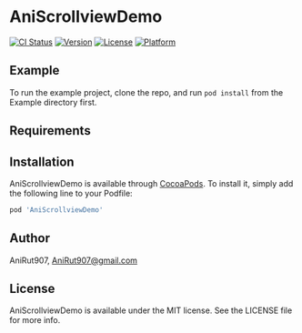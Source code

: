 # AniScrollviewDemo

[![CI Status](https://img.shields.io/travis/AniRut907/AniScrollviewDemo.svg?style=flat)](https://travis-ci.org/AniRut907/AniScrollviewDemo)
[![Version](https://img.shields.io/cocoapods/v/AniScrollviewDemo.svg?style=flat)](https://cocoapods.org/pods/AniScrollviewDemo)
[![License](https://img.shields.io/cocoapods/l/AniScrollviewDemo.svg?style=flat)](https://cocoapods.org/pods/AniScrollviewDemo)
[![Platform](https://img.shields.io/cocoapods/p/AniScrollviewDemo.svg?style=flat)](https://cocoapods.org/pods/AniScrollviewDemo)

## Example

To run the example project, clone the repo, and run `pod install` from the Example directory first.

## Requirements

## Installation

AniScrollviewDemo is available through [CocoaPods](https://cocoapods.org). To install
it, simply add the following line to your Podfile:

```ruby
pod 'AniScrollviewDemo'
```

## Author

AniRut907, AniRut907@gmail.com

## License

AniScrollviewDemo is available under the MIT license. See the LICENSE file for more info.
